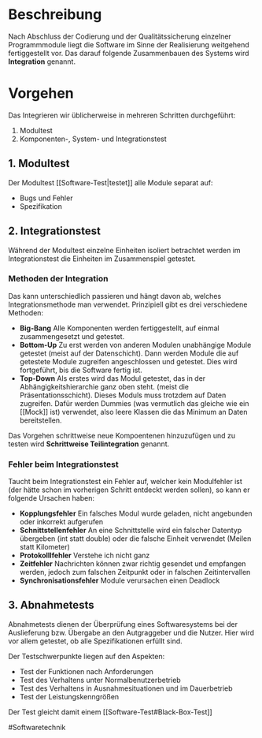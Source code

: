 # Beschreibung
Nach Abschluss der Codierung und der Qualitätssicherung einzelner Programmmodule liegt die Software im Sinne der Realisierung weitgehend fertiggestellt vor.  Das darauf folgende Zusammenbauen des Systems wird **Integration** genannt.

# Vorgehen
Das Integrieren wir üblicherweise in mehreren Schritten durchgeführt:
1. Modultest
2. Komponenten-, System- und Integrationstest

## 1. Modultest
Der Modultest [[Software-Test|testet]] alle Module separat auf:
- Bugs und Fehler
- Spezifikation 

## 2. Integrationstest
Während der Modultest einzelne Einheiten isoliert betrachtet werden im Integrationstest die Einheiten im Zusammenspiel getestet.

### Methoden der Integration
Das kann unterschiedlich passieren und hängt davon ab, welches Integrationsmethode man verwendet.
Prinzipiell gibt es drei verschiedene Methoden:
- **Big-Bang**
Alle Komponenten werden fertiggestellt, auf einmal zusammengesetzt und getestet.
- **Bottom-Up**
Zu erst werden von anderen Modulen unabhängige Module getestet (meist auf der Datenschicht). Dann werden Module die auf getestete Module zugreifen angeschlossen und getestet. Dies wird fortgeführt, bis die Software fertig ist.
- **Top-Down**
Als erstes wird das Modul getestet, das in der Abhängigkeitshierarchie ganz oben steht. (meist die Präsentationsschicht). Dieses Moduls muss trotzdem auf Daten zugreifen. Dafür werden Dummies (was vermutlich das gleiche wie ein [[Mock]] ist) verwendet, also leere Klassen die das Minimum an Daten bereitstellen.

Das Vorgehen schrittweise neue Kompoentenen hinzuzufügen und zu testen wird **Schrittweise Teilintegration** genannt.

### Fehler beim Integrationstest
Taucht beim Integrationstest ein Fehler auf, welcher kein Modulfehler ist (der hätte schon im vorherigen Schritt entdeckt werden sollen), so kann er folgende Ursachen haben:
- **Kopplungsfehler**
Ein falsches Modul wurde geladen, nicht angebunden oder inkorrekt aufgerufen
- **Schnittstellenfehler**
An eine Schnittstelle wird ein falscher Datentyp übergeben (int statt double) oder die falsche Einheit verwendet (Meilen statt Kilometer)
- **Protokolllfehler**
Verstehe ich nicht ganz
- **Zeitfehler**
Nachrichten können zwar richtig gesendet und empfangen werden, jedoch zum falschen Zeitpunkt oder in falschen Zeitintervallen
- **Synchronisationsfehler**
Module verursachen einen Deadlock

## 3. Abnahmetests
Abnahmetests dienen der Überprüfung eines Softwaresystems bei der Auslieferung bzw. Übergabe an den Autgraggeber und die Nutzer.
Hier wird vor allem getestet, ob alle Spezifikationen erfüllt sind.

Der Testschwerpunkte liegen auf den Aspekten:
- Test der Funktionen nach Anforderungen
- Test des Verhaltens unter Normalbenutzerbetrieb
- Test des Verhaltens in Ausnahmesituationen und im Dauerbetrieb
- Test der Leistungskenngrößen

Der Test gleicht damit einem [[Software-Test#Black-Box-Test]]

#Softwaretechnik 
